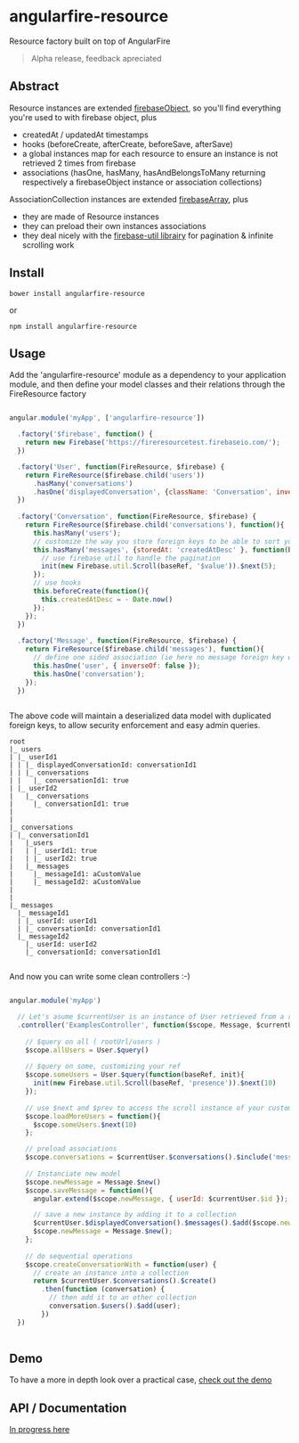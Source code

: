 # angularfire-resource

Resource factory built on top of AngularFire

> Alpha release, feedback apreciated 

## Abstract

Resource instances are extended [firebaseObject](https://www.firebase.com/docs/web/libraries/angular/api.html), so you'll find everything you're used to with firebase object, plus 
+ createdAt / updatedAt timestamps
+ hooks (beforeCreate, afterCreate, beforeSave, afterSave)
+ a global instances map for each resource to ensure an instance is not retrieved 2 times from firebase
+ associations (hasOne, hasMany, hasAndBelongsToMany returning respectively a firebaseObject instance or association collections)

AssociationCollection instances are extended [firebaseArray](https://www.firebase.com/docs/web/libraries/angular/api.html), plus 
+ they are made of Resource instances
+ they can preload their own instances associations
+ they deal nicely with the [firebase-util librairy](https://github.com/firebase/firebase-util) for pagination & infinite scrolling work

## Install

```
bower install angularfire-resource
```

or

```
npm install angularfire-resource
```

## Usage

Add the 'angularfire-resource' module as a dependency to your application module, and then define your model classes and their relations 
through the FireResource factory

```javascript

angular.module('myApp', ['angularfire-resource'])

  .factory('$firebase', function() {
    return new Firebase('https://fireresourcetest.firebaseio.com/');
  })

  .factory('User', function(FireResource, $firebase) {
    return FireResource($firebase.child('users'))
      .hasMany('conversations')
      .hasOne('displayedConversation', {className: 'Conversation', inverseOf: false, foreignKey: 'displayedConversationId' })
  })
  
  .factory('Conversation', function(FireResource, $firebase) {
    return FireResource($firebase.child('conversations'), function(){
      this.hasMany('users');
      // customize the way you store foreign keys to be able to sort your association collection
      this.hasMany('messages', {storedAt: 'createdAtDesc' }, function(baseRef, init){
        // use firebase util to handle the pagination
        init(new Firebase.util.Scroll(baseRef, '$value')).$next(5);  
      });
      // use hooks
      this.beforeCreate(function(){        
        this.createdAtDesc = - Date.now()
      });
    });
  })
  
  .factory('Message', function(FireResource, $firebase) {
    return FireResource($firebase.child('messages'), function(){
      // define one sided association (ie here no message foreign key will be set into the user model)
      this.hasOne('user', { inverseOf: false }); 
      this.hasOne('conversation');
    });
  })
  
```

The above code will maintain a deserialized data model with duplicated foreign keys, to allow security enforcement and easy admin queries.

```
root
|_ users
| |_ userId1
| | |_ displayedConversationId: conversationId1
| | |_ conversations
| |   |_ conversationId1: true
| |_ userId2
|   |_ conversations
|     |_ conversationId1: true
|
|
|_ conversations
| |_ conversationId1
|   |_users
|   | |_ userId1: true
|   | |_ userId2: true
|   |_ messages
|     |_ messageId1: aCustomValue 
|     |_ messageId2: aCustomValue
|
|
|_ messages
  |_ messageId1
  | |_ userId: userId1
  | |_ conversationId: conversationId1
  |_ messageId2
    |_ userId: userId2
    |_ conversationId: conversationId1
    
```

And now you can write some clean controllers :-)

```javascript

angular.module('myApp')

  // Let's asume $currentUser is an instance of User retrieved from a resolve
  .controller('ExamplesController', function($scope, Message, $currentUser){
    
    // $query on all ( rootUrl/users ) 
    $scope.allUsers = User.$query()
    
    // $query on some, customizing your ref
    $scope.someUsers = User.$query(function(baseRef, init){
      init(new Firebase.util.Scroll(baseRef, 'presence')).$next(10)
    });
    
    // use $next and $prev to access the scroll instance of your custom ref (if firebase util is used)
    $scope.loadMoreUsers = function(){
      $scope.someUsers.$next(10)
    };

    // preload associations
    $scope.conversations = $currentUser.$conversations().$include('messages')
    
    // Instanciate new model 
    $scope.newMessage = Message.$new()
    $scope.saveMessage = function(){
      angular.extend($scope.newMessage, { userId: $currentUser.$id });

      // save a new instance by adding it to a collection 
      $currentUser.$displayedConversation().$messages().$add($scope.newMessage)
      $scope.newMessage = Message.$new();
    };
    
    // do sequential operations
    $scope.createConversationWith = function(user) {
      // create an instance into a collection
      return $currentUser.$conversations().$create()
        .then(function (conversation) {
          // then add it to an other collection
          conversation.$users().$add(user);
        })
  })
    
```
## Demo

To have a more in depth look over a practical case, [check out the demo](http://itkin.github.io/angularfire-resource/demo/index.html)

## API / Documentation

[In progress here](http://itkin.github.io/angularfire-resource/doc/index.html)
 




